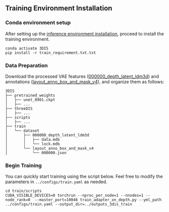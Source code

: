 <a id="Train-Installation"></a>
## Training Environment Installation

### Conda environment setup
After setting up the [inference environment installation](../README.md#inference-installation), proceed to install the training environment.
```
conda activate 3DIS
pip install -r train_requirement.txt.txt
```


### Data Preparation
Download the processed VAE features ([000000_depth_latent_ldm3d](https://huggingface.co/limuloo1999/MIGC/tree/main/000000_depth_latent_ldm3d)) and annotations ([layout_anno_box_and_mask_v4](https://huggingface.co/limuloo1999/MIGC/tree/main/layout_anno_box_and_mask_v4)), and organize them as follows:

```
3DIS
├── pretrained_weights
│   ├── unet_0901.ckpt
│   ├── ...
├── threeDIS
│   ├── ...
├── scripts
│   ├── ...
├── train
│   └── dataset
│       ├── 000000_depth_latent_ldm3d
│       │   ├── data.mdb
│       │   └── lock.mdb
│       └── layout_anno_box_and_mask_v4
│           └── 000000.json
```


### Begin Training
You can quickly start training using the script below. Feel free to modify the parameters in `../configs/train.yaml` as needed.

```
cd train/scripts
CUDA_VISIBLE_DEVICES=0 torchrun --nproc_per_node=1 --nnodes=1 --node_rank=0  --master_port=10046 train_adapter_on_depth.py --yml_path ../configs/train.yaml --output_dir=../outputs_3dis_train
```